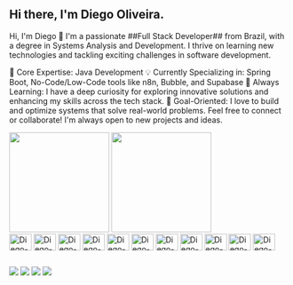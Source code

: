 ## Hi there, I'm Diego Oliveira.
Hi, I'm Diego 👋
I'm a passionate ##Full Stack Developer## from Brazil, with a degree in Systems Analysis and Development. I thrive on learning new technologies and tackling exciting challenges in software development.

🔧 Core Expertise: Java Development
💡 Currently Specializing in: Spring Boot, No-Code/Low-Code tools like n8n, Bubble, and Supabase
🌱 Always Learning: I have a deep curiosity for exploring innovative solutions and enhancing my skills across the tech stack.
🎯 Goal-Oriented: I love to build and optimize systems that solve real-world problems.
Feel free to connect or collaborate! I'm always open to new projects and ideas.
<div>
  <img height="180em" src="https://github-readme-stats.vercel.app/api?username=diegodsoliveira&show_icons=true" />
  <img height="180em" src="https://github-readme-stats.vercel.app/api/top-langs/?username=diegodsoliveira&layout=compact&langs_count=10" />
</div>
<div>
  <img height="30" width="40" alt="Diego-Java" align="center" src="https://cdn.jsdelivr.net/gh/devicons/devicon/icons/java/java-original.svg" />
  <img height="30" width="40" alt="Diego-Spring" align="center" src="https://cdn.jsdelivr.net/gh/devicons/devicon/icons/spring/spring-original-wordmark.svg" />
  <img height="30" width="40" alt="Diego-PostgreSql" align="center" src="https://cdn.jsdelivr.net/gh/devicons/devicon/icons/postgresql/postgresql-original-wordmark.svg" />
  <img height="30" width="40" alt="Diego-Linux" align="center" src="https://cdn.jsdelivr.net/gh/devicons/devicon/icons/linux/linux-original.svg" />
  <img height="30" width="40" alt="Diego-Angular" align="center" src="https://cdn.jsdelivr.net/gh/devicons/devicon/icons/angularjs/angularjs-plain.svg" />
  <img height="30" width="40" alt="Diego-vscode" align="center" src="https://cdn.jsdelivr.net/gh/devicons/devicon/icons/vscode/vscode-original.svg" />
  <img height="30" width="40" alt="Diego-docker" align="center" src="https://cdn.jsdelivr.net/gh/devicons/devicon/icons/docker/docker-original.svg" />
  <img height="30" width="40" alt="Diego-html" align="center" src="https://cdn.jsdelivr.net/gh/devicons/devicon/icons/html5/html5-original.svg" />
  <img height="30" width="40" alt="Diego-js" align="center" src="https://cdn.jsdelivr.net/gh/devicons/devicon/icons/javascript/javascript-original.svg" />
  <img height="30" width="40" alt="Diego-css" align="center" src="https://cdn.jsdelivr.net/gh/devicons/devicon/icons/css3/css3-original.svg" />
  <img height="30" width="40" alt="Diego-docker" align="center" src="https://cdn.jsdelivr.net/gh/devicons/devicon/icons/git/git-original.svg" />
</div>

##

<div>
  <a href="mailto:diegodsoliveira@gmail.com" target="_blank"><img src="https://img.shields.io/badge/Gmail-D14836?style=for-the-badge&logo=gmail&logoColor=white" /></a>
  <a href="https://wa.me/5583998535447" target="_blank"><img src="https://img.shields.io/badge/WhatsApp-25D366?style=for-the-badge&logo=whatsapp&logoColor=white" /></a>
  <a href="https://www.instagram.com/eu.diegopro/" target="_blank"><img src="https://img.shields.io/badge/Instagram-E4405F?style=for-the-badge&logo=instagram&logoColor=white" /></a>
  <a href="https://www.linkedin.com/in/diegodsoliveira/" target="_blank"><img src="https://img.shields.io/badge/LinkedIn-0077B5?style=for-the-badge&logo=linkedin&logoColor=white" /></a>
</div>

<!--
**diegodsoliveira/diegodsoliveira** is a ✨ _special_ ✨ repository because its `README.md` (this file) appears on your GitHub profile.

Here are some ideas to get you started:

- 🔭 I’m currently working on ...
- 🌱 I’m currently learning ...
- 👯 I’m looking to collaborate on ...
- 🤔 I’m looking for help with ...
- 💬 Ask me about ...
- 📫 How to reach me: ...
- 😄 Pronouns: ...
- ⚡ Fun fact: ...
-->
